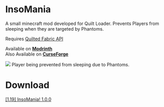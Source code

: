 # InsoMania
A small minecraft mod developed for Quilt Loader.
Prevents Players from sleeping when they are targeted by Phantoms.

Requires [Quilted Fabric API](https://modrinth.com/mod/qsl)

Available on [**Modrinth**](https://modrinth.com/mod/insomania)\
Also Available on [**CurseForge**](https://www.curseforge.com/minecraft/mc-mods/insomania)

![](https://media.discordapp.net/attachments/996841862738481222/997877089049006110/insomania_screenshot.png?width=1248&height=702)
Player being prevented from sleeping due to Phantoms.

# Download
[[1.19] InsoMania! 1.0.0](https://github.com/KacyBiscuit/InsoMania/releases/download/1.0.0/insomania-1.0.0+1.19.jar)
